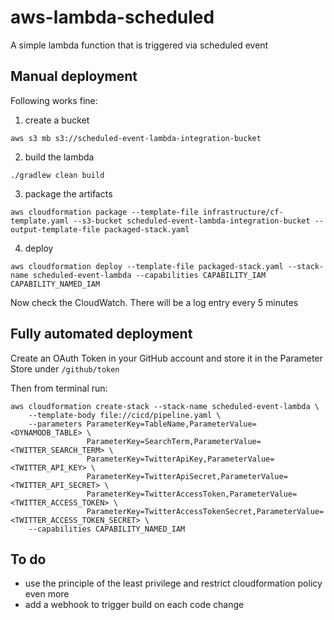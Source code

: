 # aws-lambda-scheduled

A simple lambda function that is triggered via scheduled event

## Manual deployment

Following works fine:

1. create a bucket
```
aws s3 mb s3://scheduled-event-lambda-integration-bucket
```
2. build the lambda
```
./gradlew clean build
```
3. package the artifacts
```
aws cloudformation package --template-file infrastructure/cf-template.yaml --s3-bucket scheduled-event-lambda-integration-bucket --output-template-file packaged-stack.yaml
```
4. deploy
```
aws cloudformation deploy --template-file packaged-stack.yaml --stack-name scheduled-event-lambda --capabilities CAPABILITY_IAM CAPABILITY_NAMED_IAM
```

Now check the CloudWatch. There will be a log entry every 5 minutes

## Fully automated deployment

Create an OAuth Token in your GitHub account and store it in the Parameter Store under `/github/token`

Then from terminal run:

```
aws cloudformation create-stack --stack-name scheduled-event-lambda \
    --template-body file://cicd/pipeline.yaml \
    --parameters ParameterKey=TableName,ParameterValue=<DYNAMODB_TABLE> \
                 ParameterKey=SearchTerm,ParameterValue=<TWITTER_SEARCH_TERM> \
                 ParameterKey=TwitterApiKey,ParameterValue=<TWITTER_API_KEY> \
                 ParameterKey=TwitterApiSecret,ParameterValue=<TWITTER_API_SECRET> \
                 ParameterKey=TwitterAccessToken,ParameterValue=<TWITTER_ACCESS_TOKEN> \
                 ParameterKey=TwitterAccessTokenSecret,ParameterValue=<TWITTER_ACCESS_TOKEN_SECRET> \
    --capabilities CAPABILITY_NAMED_IAM
```

## To do
- use the principle of the least privilege and restrict cloudformation policy even more
- add a webhook to trigger build on each code change
